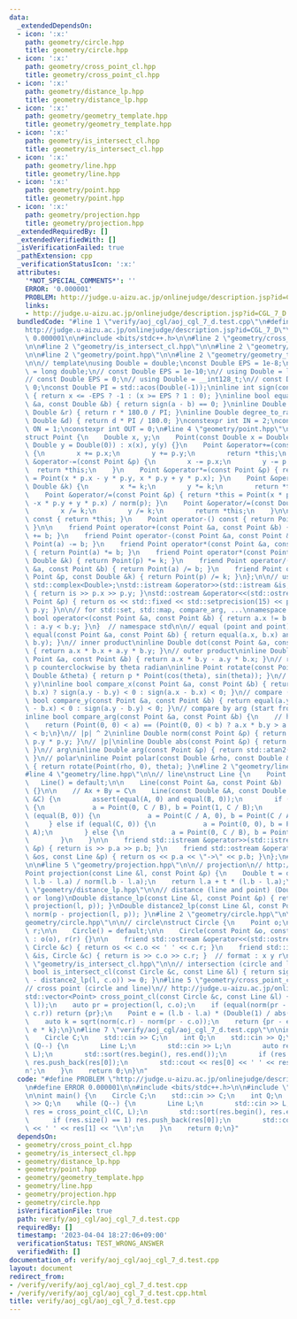 ```yaml
---
data:
  _extendedDependsOn:
  - icon: ':x:'
    path: geometry/circle.hpp
    title: geometry/circle.hpp
  - icon: ':x:'
    path: geometry/cross_point_cl.hpp
    title: geometry/cross_point_cl.hpp
  - icon: ':x:'
    path: geometry/distance_lp.hpp
    title: geometry/distance_lp.hpp
  - icon: ':x:'
    path: geometry/geometry_template.hpp
    title: geometry/geometry_template.hpp
  - icon: ':x:'
    path: geometry/is_intersect_cl.hpp
    title: geometry/is_intersect_cl.hpp
  - icon: ':x:'
    path: geometry/line.hpp
    title: geometry/line.hpp
  - icon: ':x:'
    path: geometry/point.hpp
    title: geometry/point.hpp
  - icon: ':x:'
    path: geometry/projection.hpp
    title: geometry/projection.hpp
  _extendedRequiredBy: []
  _extendedVerifiedWith: []
  _isVerificationFailed: true
  _pathExtension: cpp
  _verificationStatusIcon: ':x:'
  attributes:
    '*NOT_SPECIAL_COMMENTS*': ''
    ERROR: '0.000001'
    PROBLEM: http://judge.u-aizu.ac.jp/onlinejudge/description.jsp?id=CGL_7_D
    links:
    - http://judge.u-aizu.ac.jp/onlinejudge/description.jsp?id=CGL_7_D
  bundledCode: "#line 1 \"verify/aoj_cgl/aoj_cgl_7_d.test.cpp\"\n#define PROBLEM \"\
    http://judge.u-aizu.ac.jp/onlinejudge/description.jsp?id=CGL_7_D\"\n#define ERROR\
    \ 0.000001\n\n#include <bits/stdc++.h>\n\n#line 2 \"geometry/cross_point_cl.hpp\"\
    \n\n#line 2 \"geometry/is_intersect_cl.hpp\"\n\n#line 2 \"geometry/distance_lp.hpp\"\
    \n\n#line 2 \"geometry/point.hpp\"\n\n#line 2 \"geometry/geometry_template.hpp\"\
    \n\n// template\nusing Double = double;\nconst Double EPS = 1e-8;\n// using Double\
    \ = long double;\n// const Double EPS = 1e-10;\n// using Double = long long;\n\
    // const Double EPS = 0;\n// using Double = __int128_t;\n// const Double EPS =\
    \ 0;\nconst Double PI = std::acos(Double(-1));\ninline int sign(const Double &x)\
    \ { return x <= -EPS ? -1 : (x >= EPS ? 1 : 0); }\ninline bool equal(const Double\
    \ &a, const Double &b) { return sign(a - b) == 0; }\ninline Double radian_to_degree(const\
    \ Double &r) { return r * 180.0 / PI; }\ninline Double degree_to_radian(const\
    \ Double &d) { return d * PI / 180.0; }\nconstexpr int IN = 2;\nconstexpr int\
    \ ON = 1;\nconstexpr int OUT = 0;\n#line 4 \"geometry/point.hpp\"\n\n// point\n\
    struct Point {\n    Double x, y;\n    Point(const Double x = Double(0), const\
    \ Double y = Double(0)) : x(x), y(y) {}\n    Point &operator+=(const Point &p)\
    \ {\n        x += p.x;\n        y += p.y;\n        return *this;\n    }\n    Point\
    \ &operator-=(const Point &p) {\n        x -= p.x;\n        y -= p.y;\n      \
    \  return *this;\n    }\n    Point &operator*=(const Point &p) { return *this\
    \ = Point(x * p.x - y * p.y, x * p.y + y * p.x); }\n    Point &operator*=(const\
    \ Double &k) {\n        x *= k;\n        y *= k;\n        return *this;\n    }\n\
    \    Point &operator/=(const Point &p) { return *this = Point(x * p.x + y * p.y,\
    \ -x * p.y + y * p.x) / norm(p); }\n    Point &operator/=(const Double &k) {\n\
    \        x /= k;\n        y /= k;\n        return *this;\n    }\n\n    Point operator+()\
    \ const { return *this; }\n    Point operator-() const { return Point(-x, -y);\
    \ }\n\n    friend Point operator+(const Point &a, const Point &b) { return Point(a)\
    \ += b; }\n    friend Point operator-(const Point &a, const Point &b) { return\
    \ Point(a) -= b; }\n    friend Point operator*(const Point &a, const Point &b)\
    \ { return Point(a) *= b; }\n    friend Point operator*(const Point &p, const\
    \ Double &k) { return Point(p) *= k; }\n    friend Point operator/(const Point\
    \ &a, const Point &b) { return Point(a) /= b; }\n    friend Point operator/(const\
    \ Point &p, const Double &k) { return Point(p) /= k; }\n};\n\n// using Point =\
    \ std::complex<Double>;\nstd::istream &operator>>(std::istream &is, Point &p)\
    \ { return is >> p.x >> p.y; }\nstd::ostream &operator<<(std::ostream &os, const\
    \ Point &p) { return os << std::fixed << std::setprecision(15) << p.x << ' ' <<\
    \ p.y; }\n\n// for std::set, std::map, compare_arg, ...\nnamespace std {\ninline\
    \ bool operator<(const Point &a, const Point &b) { return a.x != b.x ? a.x < b.x\
    \ : a.y < b.y; }\n}  // namespace std\n\n// equal (point and point)\ninline bool\
    \ equal(const Point &a, const Point &b) { return equal(a.x, b.x) and equal(a.y,\
    \ b.y); }\n// inner product\ninline Double dot(const Point &a, const Point &b)\
    \ { return a.x * b.x + a.y * b.y; }\n// outer product\ninline Double cross(const\
    \ Point &a, const Point &b) { return a.x * b.y - a.y * b.x; }\n// rotate Point\
    \ p counterclockwise by theta radian\ninline Point rotate(const Point &p, const\
    \ Double &theta) { return p * Point(cos(theta), sin(theta)); }\n// compare (x,\
    \ y)\ninline bool compare_x(const Point &a, const Point &b) { return equal(a.x,\
    \ b.x) ? sign(a.y - b.y) < 0 : sign(a.x - b.x) < 0; }\n// compare (y, x)\ninline\
    \ bool compare_y(const Point &a, const Point &b) { return equal(a.y, b.y) ? sign(a.x\
    \ - b.x) < 0 : sign(a.y - b.y) < 0; }\n// compare by arg (start from 90.0000000001~)\n\
    inline bool compare_arg(const Point &a, const Point &b) {\n    // https://ngtkana.hatenablog.com/entry/2021/11/13/202103\n\
    \    return (Point(0, 0) < a) == (Point(0, 0) < b) ? a.x * b.y > a.y * b.x : a\
    \ < b;\n}\n// |p| ^ 2\ninline Double norm(const Point &p) { return p.x * p.x +\
    \ p.y * p.y; }\n// |p|\ninline Double abs(const Point &p) { return sqrt(norm(p));\
    \ }\n// arg\ninline Double arg(const Point &p) { return std::atan2(p.y, p.x);\
    \ }\n// polar\ninline Point polar(const Double &rho, const Double &theta = Double(0))\
    \ { return rotate(Point(rho, 0), theta); }\n#line 2 \"geometry/line.hpp\"\n\n\
    #line 4 \"geometry/line.hpp\"\n\n// line\nstruct Line {\n    Point a, b;\n\n \
    \   Line() = default;\n\n    Line(const Point &a, const Point &b) : a(a), b(b)\
    \ {}\n\n    // Ax + By = C\n    Line(const Double &A, const Double &B, const Double\
    \ &C) {\n        assert(equal(A, 0) and equal(B, 0));\n        if (equal(A, 0))\
    \ {\n            a = Point(0, C / B), b = Point(1, C / B);\n        } else if\
    \ (equal(B, 0)) {\n            a = Point(C / A, 0), b = Point(C / A, 1);\n   \
    \     } else if (equal(C, 0)) {\n            a = Point(0, 0), b = Point(1, B /\
    \ A);\n        } else {\n            a = Point(0, C / B), b = Point(C / A, 0);\n\
    \        }\n    }\n\n    friend std::istream &operator>>(std::istream &is, Line\
    \ &p) { return is >> p.a >> p.b; }\n    friend std::ostream &operator<<(std::ostream\
    \ &os, const Line &p) { return os << p.a << \"->\" << p.b; }\n};\n#line 2 \"geometry/projection.hpp\"\
    \n\n#line 5 \"geometry/projection.hpp\"\n\n// projection\n// http://judge.u-aizu.ac.jp/onlinejudge/description.jsp?id=CGL_1_A\n\
    Point projection(const Line &l, const Point &p) {\n    Double t = dot(p - l.a,\
    \ l.b - l.a) / norm(l.b - l.a);\n    return l.a + t * (l.b - l.a);\n}\n#line 6\
    \ \"geometry/distance_lp.hpp\"\n\n// distance (line and point) (Double = double\
    \ or long)\nDouble distance_lp(const Line &l, const Point &p) { return abs(p -\
    \ projection(l, p)); }\nDouble distance2_lp(const Line &l, const Point &p) { return\
    \ norm(p - projection(l, p)); }\n#line 2 \"geometry/circle.hpp\"\n\n#line 4 \"\
    geometry/circle.hpp\"\n\n// circle\nstruct Circle {\n    Point o;\n    Double\
    \ r;\n\n    Circle() = default;\n\n    Circle(const Point &o, const Double &r)\
    \ : o(o), r(r) {}\n\n    friend std::ostream &operator<<(std::ostream &os, const\
    \ Circle &c) { return os << c.o << ' ' << c.r; }\n    friend std::istream &operator>>(std::istream\
    \ &is, Circle &c) { return is >> c.o >> c.r; }  // format : x y r\n};\n#line 5\
    \ \"geometry/is_intersect_cl.hpp\"\n\n// intersection (circle and line)\ninline\
    \ bool is_intersect_cl(const Circle &c, const Line &l) { return sign(c.r * c.r\
    \ - distance2_lp(l, c.o)) >= 0; }\n#line 5 \"geometry/cross_point_cl.hpp\"\n\n\
    // cross point (circle and line)\n// http://judge.u-aizu.ac.jp/onlinejudge/description.jsp?id=CGL_7_D\n\
    std::vector<Point> cross_point_cl(const Circle &c, const Line &l) {\n    assert(is_intersect_cl(c,\
    \ l));\n    auto pr = projection(l, c.o);\n    if (equal(norm(pr - c.o), c.r *\
    \ c.r)) return {pr};\n    Point e = (l.b - l.a) * (Double(1) / abs(l.b - l.a));\n\
    \    auto k = sqrt(norm(c.r) - norm(pr - c.o));\n    return {pr - e * k, pr +\
    \ e * k};\n}\n#line 7 \"verify/aoj_cgl/aoj_cgl_7_d.test.cpp\"\n\nint main() {\n\
    \    Circle C;\n    std::cin >> C;\n    int Q;\n    std::cin >> Q;\n    while\
    \ (Q--) {\n        Line L;\n        std::cin >> L;\n        auto res = cross_point_cl(C,\
    \ L);\n        std::sort(res.begin(), res.end());\n        if (res.size() == 1)\
    \ res.push_back(res[0]);\n        std::cout << res[0] << ' ' << res[1] << '\\\
    n';\n    }\n    return 0;\n}\n"
  code: "#define PROBLEM \"http://judge.u-aizu.ac.jp/onlinejudge/description.jsp?id=CGL_7_D\"\
    \n#define ERROR 0.000001\n\n#include <bits/stdc++.h>\n\n#include \"geometry/cross_point_cl.hpp\"\
    \n\nint main() {\n    Circle C;\n    std::cin >> C;\n    int Q;\n    std::cin\
    \ >> Q;\n    while (Q--) {\n        Line L;\n        std::cin >> L;\n        auto\
    \ res = cross_point_cl(C, L);\n        std::sort(res.begin(), res.end());\n  \
    \      if (res.size() == 1) res.push_back(res[0]);\n        std::cout << res[0]\
    \ << ' ' << res[1] << '\\n';\n    }\n    return 0;\n}"
  dependsOn:
  - geometry/cross_point_cl.hpp
  - geometry/is_intersect_cl.hpp
  - geometry/distance_lp.hpp
  - geometry/point.hpp
  - geometry/geometry_template.hpp
  - geometry/line.hpp
  - geometry/projection.hpp
  - geometry/circle.hpp
  isVerificationFile: true
  path: verify/aoj_cgl/aoj_cgl_7_d.test.cpp
  requiredBy: []
  timestamp: '2023-04-04 18:27:06+09:00'
  verificationStatus: TEST_WRONG_ANSWER
  verifiedWith: []
documentation_of: verify/aoj_cgl/aoj_cgl_7_d.test.cpp
layout: document
redirect_from:
- /verify/verify/aoj_cgl/aoj_cgl_7_d.test.cpp
- /verify/verify/aoj_cgl/aoj_cgl_7_d.test.cpp.html
title: verify/aoj_cgl/aoj_cgl_7_d.test.cpp
---
```

